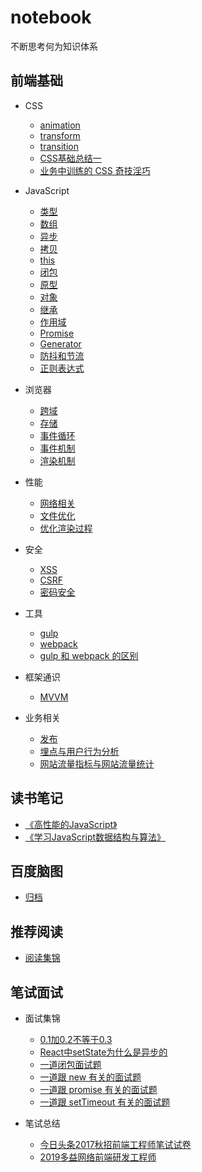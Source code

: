 # notebook
不断思考何为知识体系

## 前端基础
* CSS
  * [animation](/CSS/animation.md)
  * [transform](/CSS/transform.md)
  * [transition](/CSS/transition.md)
  * [CSS基础总结一](/CSS/CSS基础总结一.md)
  * [业务中训练的 CSS 奇技淫巧](/CSS/业务中训练的CSS奇技淫巧.md)

* JavaScript
  * [类型](/JavaScript/类型.md)
  * [数组](/JavaScript/数组.md)
  * [异步](/JavaScript/异步.md)
  * [拷贝](/JavaScript/拷贝.md)
  * [this](/JavaScript/this.md)
  * [闭包](/JavaScript/闭包.md)
  * [原型](/JavaScript/原型.md)
  * [对象](/JavaScript/对象.md)
  * [继承](/JavaScript/继承.md)
  * [作用域](/JavaScript/作用域.md)
  * [Promise](/JavaScript/Promise.md)
  * [Generator](/JavaScript/Generator.md)
  * [防抖和节流](/JavaScript/防抖和节流.md)
  * [正则表达式](/JavaScript/正则表达式.md)

* 浏览器
  * [跨域](/browser/跨域.md)
  * [存储](/browser/存储.md)
  * [事件循环](/browser/事件循环.md)
  * [事件机制](/browser/事件机制.md)
  * [渲染机制](/browser/渲染机制.md)

* 性能
  * [网络相关](/performance/网络相关.md)
  * [文件优化](/performance/文件优化.md)
  * [优化渲染过程](/performance/优化渲染过程.md)

* 安全
  * [XSS](/safety/XSS.md)
  * [CSRF](/safety/CSRF.md)
  * [密码安全](/safety/密码安全.md)

* 工具
  * [gulp](/tool/gulp.md)
  * [webpack](/tool/webpack.md)
  * [gulp 和 webpack 的区别](/tool/gulp和webpack的区别.md)

* 框架通识
  * [MVVM](/frame/MVVM.md)

* 业务相关
  * [发布](/business/发布.md)
  * [埋点与用户行为分析](/business/埋点与用户行为分析.md)
  * [网站流量指标与网站流量统计](/business/网站流量指标与网站流量统计.md)

## 读书笔记
* [《高性能的JavaScript》](/book/高性能的JavaScript.md)
* [《学习JavaScript数据结构与算法》](/book/学习JavaScript数据结构与算法.md)

## 百度脑图
* [归档](http://naotu.baidu.com/file/6084a7cf12c67a46a7a97e62f09151ea?token=441944774bc5f437)

## 推荐阅读
* [阅读集锦](/other/README.md)

## 笔试面试
* 面试集锦
  * [0.1加0.2不等于0.3](/interview/0.1加0.2不等于0.3.md)
  * [React中setState为什么是异步的](/interview/React中setState为什么是异步的.md)
  * [一道闭包面试题](/interview/一道闭包面试题.md)
  * [一道跟 new 有关的面试题](/interview/一道跟new有关的面试题.md)
  * [一道跟 promise 有关的面试题](/interview/一道跟promise有关的面试题.md)
  * [一道跟 setTimeout 有关的面试题](/interview/一道跟setTimeout有关的面试题.md)

* 笔试总结
  * [今日头条2017秋招前端工程师笔试试卷](/test/今日头条2017秋招前端工程师笔试试卷.md)
  * [2019多益网络前端研发工程师](/test/2019多益网络前端研发工程师.md)
